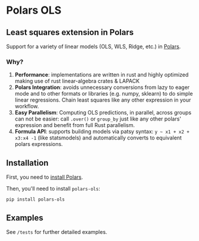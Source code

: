 # Polars OLS
## Least squares extension in Polars

Support for a variety of linear models (OLS, WLS, Ridge, etc.) in [Polars](https://www.pola.rs/).

### Why? 

1. **Performance**: implementations are written in rust and highly optimized making use of rust linear-algebra crates & LAPACK
2. **Polars Integration**: avoids unnecessary conversions from lazy to eager mode and to other formats or libraries (e.g. numpy, sklearn) to do simple linear regressions. Chain least squares like any other expression in your workflow.
3. **Easy Parallelism**: Computing OLS predictions, in parallel, across groups can not be easier: call `.over()` or `group_by` just like any other polars' expression and benefit from full Rust parallelism.
4. **Formula API**: supports building models via patsy syntax: `y ~ x1 + x2 + x3:x4 -1` (like statsmodels) and automatically converts to equivalent polars expressions.

Installation
------------


First, you need to [install Polars](https://pola-rs.github.io/polars/user-guide/installation/).

Then, you'll need to install `polars-ols`:
```console
pip install polars-ols
```

Examples
-------------

See `/tests` for further detailed examples.
